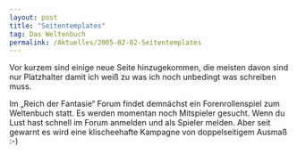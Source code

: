 ```yaml
---
layout: post
title: "Seitentemplates"
tag: Das Weltenbuch
permalink: /Aktuelles/2005-02-02-Seitentemplates
---
```


Vor kurzem sind einige neue Seite hinzugekommen, die meisten davon sind nur Platzhalter damit ich weiß zu was ich noch unbedingt was schreiben muss.

Im &bdquo;Reich der Fantasie&ldquo; Forum findet demnächst ein Forenrollenspiel zum Weltenbuch statt. Es werden momentan noch Mitspieler gesucht. Wenn du Lust hast schnell im Forum anmelden und als Spieler melden. Aber seit gewarnt es wird eine klischeehafte Kampagne von doppelseitigem Ausmaß :-)


